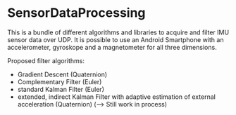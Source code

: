 # SensorDataProcessing

This is a bundle of different algorithms and libraries to acquire and filter IMU sensor data over UDP.
It is possible to use an Android Smartphone with an accelerometer, gyroskope and a magnetometer for all three dimensions.

Proposed filter algorithms: 
- Gradient Descent (Quaternion)
- Complementary Filter (Euler)
- standard Kalman Filter (Euler)
- extended, indirect Kalman Filter with adaptive estimation of external acceleration (Quaternion) (--> Still work in process)


